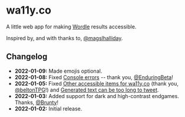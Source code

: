 # wa11y.co

A little web app for making [Wordle](https://www.powerlanguage.co.uk/wordle/) results accessible.

Inspired by, and with thanks to, [@magslhalliday](https://twitter.com/magslhalliday).

## Changelog

- **2022-01-09:** Made emojis optional.
- **2022-01-08:** Fixed [Console errors](https://github.com/cariad/wa11y.co/issues/9) -- thank you, [@EnduringBeta](https://github.com/EnduringBeta)!
- **2022-01-05:** Fixed [Other accessible items for wa11y.co](https://github.com/cariad/wa11y.co/issues/4) (thank you, [@beltonTPG](https://github.com/beltonTPG)!) and [Generated text can be too long to tweet](https://github.com/cariad/wa11y.co/issues/3).
- **2022-01-03:** Added support for dark and high-contrast endgames. Thanks, [@Brunty](https://twitter.com/Brunty/status/1477905622876180480)!
- **2022-01-02:** Initial release.
